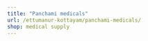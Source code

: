 ```yaml
---
title: "Panchami medicals"
url: /ettumanur-kottayam/panchami-medicals/
shop: medical supply
---
```

